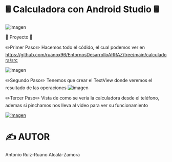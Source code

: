 # 🖩 Calculadora con Android Studio 🖩
![imagen](https://i.imgur.com/sokeHpY.jpg)

📜 Proyecto 📜

✏️Primer Paso✏️
Hacemos todo el códido, el cual podemos ver en https://github.com/ruanox96/EntornosDesarrolloARRAZ/tree/main/calculadora/src

![imagen](https://i.imgur.com/odhXQPR.jpg)

✏️Segundo Paso✏️
Tenemos que crear el TextView donde veremos el resultado de las operaciones
![imagen](https://i.imgur.com/YppfodE.jpg)


✏️Tercer Paso✏️
Vista de como se veria la calculadora desde el teléfono, ademas si pinchamos nos lleva al video para ver su funcionamiento

[![imagen](https://i.imgur.com/iGPx6rp.jpg)](https://youtu.be/xT_sAj7c1Lc)



# ✍️ AUTOR
Antonio Ruiz-Ruano Alcalá-Zamora
